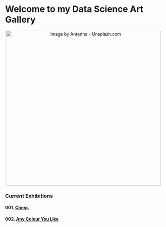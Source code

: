 # Welcome to my Data Science Art Gallery

<p align="center"> 
<img src="https://images.unsplash.com/photo-1515169273894-7e876dcf13da?ixlib=rb-1.2.1&ixid=eyJhcHBfaWQiOjEyMDd9&auto=format&fit=crop&w=750&q=80" title="Image by Antenna - Unsplash.com" width="500">
</p>

### Current Exhibitions

#### 001. [Chess](https://nbviewer.jupyter.org/github/palaciodaniel/data_science_art_gallery/blob/main/001_chess/chess_figures.ipynb)

#### 002. [Any Colour You Like](https://github.com/palaciodaniel/data_science_art_gallery/blob/main/002_any_colour_you_like/any_colour_you_like.ipynb)
